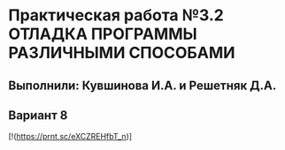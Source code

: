 # Практическая работа №3.2 ОТЛАДКА ПРОГРАММЫ РАЗЛИЧНЫМИ СПОСОБАМИ
## Выполнили: Кувшинова И.А. и Решетняк Д.А.
## Вариант 8
[!(https://prnt.sc/eXCZREHfbT_n)]
